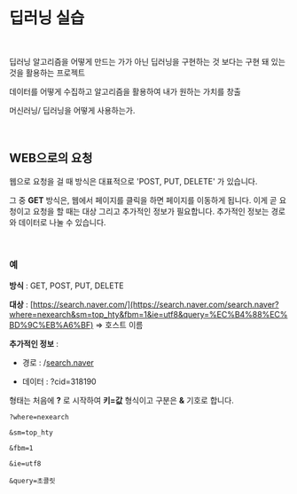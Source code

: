 # 딥러닝 실습

<br/>

딥러닝 알고리즘을 어떻게 만드는 가가 아닌 딥러닝을 구현하는 것 보다는 구현 돼 있는 것을 활용하는 프로젝트

데이터를 어떻게 수집하고 알고리즘을 활용하여 내가 원하는 가치를 창출

머신러닝/ 딥러닝을 어떻게 사용하는가.

<br/>

## WEB으로의 요청

웹으로 요청을 걸 때 방식은 대표적으로 'POST, PUT, DELETE' 가 있습니다.

그 중 **GET** 방식은, 웹에서 페이지를 클릭을 하면 페이지를 이동하게 됩니다. 이게 곧 요청이고 요청을 할 때는
대상 그리고 추가적인 정보가 필요합니다. 추가적인 정보는 경로와 데이터로 나눌 수 있습니다.

<br/>

### 예

**방식** : GET, POST, PUT, DELETE

**대상** : [https://search.naver.com/](https://search.naver.com/search.naver?where=nexearch&sm=top_hty&fbm=1&ie=utf8&query=%EC%B4%88%EC%BD%9C%EB%A6%BF) ⇒ 호스트 이름

**추가적인 정보** :   

  - 경로 : /[search.naver](https://search.naver.com/search.naver?where=nexearch&sm=top_hty&fbm=1&ie=utf8&query=%EC%B4%88%EC%BD%9C%EB%A6%BF)

  - 데이터 : ?cid=318190

형태는 처음에 **?** 로 시작하여 **키=값** 형식이고 구분은 **&** 기호로 합니다.

```
?where=nexearch

&sm=top_hty

&fbm=1

&ie=utf8

&query=초콜릿
```

